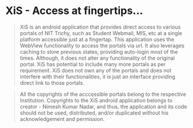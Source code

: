 # XiS - Access at fingertips...

> XiS is an android application that provides direct access to various portals of NIT Trichy, such as Student Webmail, MIS, etc at a single platform accessible just at a fingertap.
> This application uses the WebView functionality to access the portals via url.
> It also leverages caching to store previous states, providing auto-login most of the times. Although, it does not alter any functionality of the original portal.
> XiS has potential to include many more portals as per requirement.
> XiS does not own any of the portals and does not interfere with their functionalities, it is just an interface providing direct link to those portals.

> All the copyrights of the acccessible portals belong to the respective Institution. Copyrights to the XiS android application belongs to creator - Nimesh Kumar Nadar, and thus, the application and its code should not be used, distributed, and/or duplicated without his acknowledgement and permission.
